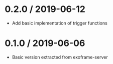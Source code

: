 # 0.2.0 / 2019-06-12

- Add basic implementation of trigger functions

# 0.1.0 / 2019-06-06

- Basic version extracted from exoframe-server
